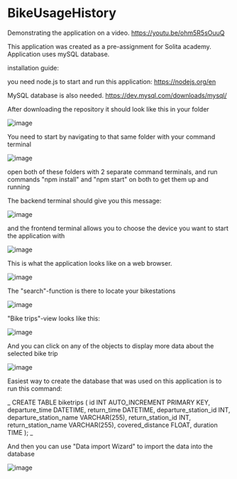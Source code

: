 # BikeUsageHistory

Demonstrating the application on a video.
https://youtu.be/ohm5R5sOuuQ

This application was created as a pre-assignment for Solita academy.
Application uses mySQL database.

installation guide:


you need node.js to start and run this application:
https://nodejs.org/en

MySQL database is also needed.
https://dev.mysql.com/downloads/mysql/


After downloading the repository it should look like this in your folder

![image](https://github.com/JoniKuukasjarvi/BikeUsageHistory/assets/70267456/9d2be7a8-7127-4384-9002-db638943c2de)

You need to start by navigating to that same folder with your command terminal

![image](https://github.com/JoniKuukasjarvi/BikeUsageHistory/assets/70267456/ae2d12aa-aee1-4976-80c6-6ec298046726)

open both of these folders with 2 separate command terminals, and run commands "npm install" and "npm start" on both to get them up and running

The backend terminal should give you this message:

![image](https://github.com/JoniKuukasjarvi/BikeUsageHistory/assets/70267456/132974a7-4694-4c65-a969-8fe599a1a446)

and the frontend terminal allows you to choose the device you want to start the application with

![image](https://github.com/JoniKuukasjarvi/BikeUsageHistory/assets/70267456/79fabc02-f56d-409e-ac6c-69207e16be48)

This is what the application looks like on a web browser.

![image](https://github.com/JoniKuukasjarvi/BikeUsageHistory/assets/70267456/c4ad37d1-9698-4e39-ac93-56c20f223b6f)

The "search"-function is there to locate your bikestations

![image](https://github.com/JoniKuukasjarvi/BikeUsageHistory/assets/70267456/979cb5f4-ed05-4294-bcba-b47f922705fa)

"Bike trips"-view looks like this:

![image](https://github.com/JoniKuukasjarvi/BikeUsageHistory/assets/70267456/5276f87d-7747-4722-a94f-bd9bd4a9ec48)

And you can click on any of the objects to display more data about the selected bike trip

![image](https://github.com/JoniKuukasjarvi/BikeUsageHistory/assets/70267456/b456984b-d9a1-4ad4-9b32-698574efc6c8)

Easiest way to create the database that was used on this application is to run this command:

_ CREATE TABLE biketrips (
    id INT AUTO_INCREMENT PRIMARY KEY,
    departure_time DATETIME,
    return_time DATETIME,
    departure_station_id INT,
    departure_station_name VARCHAR(255),
    return_station_id INT,
    return_station_name VARCHAR(255),
    covered_distance FLOAT,
    duration TIME
); _

And then you can use "Data import Wizard" to import the data into the database

![image](https://github.com/JoniKuukasjarvi/BikeUsageHistory/assets/70267456/f1cc5aad-7131-4b27-a799-e78a9d6865cf)

























